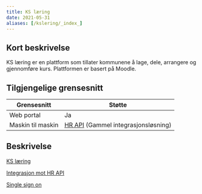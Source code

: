 ```yaml
---
title: KS læring
date: 2021-05-31
aliases: [/kslering/_index_]
---
```

## Kort beskrivelse
KS læring er en plattform som tillater kommunene å lage, dele, arrangere og gjennomføre kurs. Plattformen er basert på Moodle.

## Tilgjengelige grensesnitt
| Grensesnitt | Støtte |
|------|------|
| Web portal | Ja |
| Maskin til maskin | [HR API](integrasjon) (Gammel integrasjonsløsning)|


## Beskrivelse
[KS læring](https://www.kslaring.no/)

[Integrasjon mot HR API](integrasjon)

[Single sign on](singlesignon)
